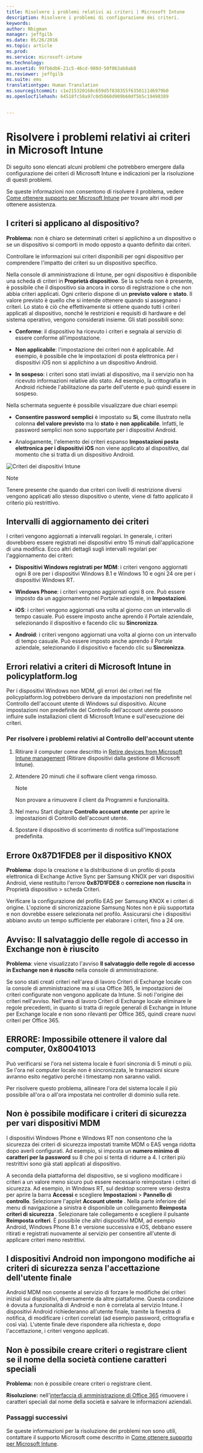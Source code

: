 ```yaml
---
title: Risolvere i problemi relativi ai criteri | Microsoft Intune
description: Risolvere i problemi di configurazione dei criteri.
keywords: 
author: Nbigman
manager: jeffgilb
ms.date: 05/26/2016
ms.topic: article
ms.prod: 
ms.service: microsoft-intune
ms.technology: 
ms.assetid: 99fb6db6-21c5-46cd-980d-50f063ab8ab8
ms.reviewer: jeffgilb
ms.suite: ems
translationtype: Human Translation
ms.sourcegitcommit: c1e215320168c659d5f838355f6350111d6979b0
ms.openlocfilehash: 64518fc58a97c0d5060d909b60df565c19498389


---
```


# Risolvere i problemi relativi ai criteri in Microsoft Intune

Di seguito sono elencati alcuni problemi che potrebbero emergere dalla configurazione dei criteri di Microsoft Intune e indicazioni per la risoluzione di questi problemi.

Se queste informazioni non consentono di risolvere il problema, vedere [Come ottenere supporto per Microsoft Intune](how-to-get-support-for-microsoft-intune.md) per trovare altri modi per ottenere assistenza.


## I criteri si applicano al dispositivo?
**Problema:** non è chiaro se determinati criteri si applichino a un dispositivo o se un dispositivo si comporti in modo opposto a quanto definito dai criteri.

Controllare le informazioni sui criteri disponibili per ogni dispositivo per comprendere l'impatto dei criteri su un dispositivo specifico.

Nella console di amministrazione di Intune, per ogni dispositivo è disponibile una scheda di criteri in **Proprietà dispositivo**. Se la scheda non è presente, è possibile che il dispositivo sia ancora in corso di registrazione o che non abbia criteri applicati. Ogni criterio dispone di un **previsto valore** e **stato**. Il valore previsto è quello che si intende ottenere quando si assegnano i criteri. Lo stato è ciò che effettivamente si ottiene quando tutti i criteri applicati al dispositivo, nonché le restrizioni e requisiti di hardware e del sistema operativo, vengono considerati insieme. Gli stati possibili sono:

-   **Conforme**: il dispositivo ha ricevuto i criteri e segnala al servizio di essere conforme all'impostazione.

-   **Non applicabile**: l'impostazione dei criteri non è applicabile. Ad esempio, è possibile che le impostazioni di posta elettronica per i dispositivi iOS non si applichino a un dispositivo Android.

-   **In sospeso**: i criteri sono stati inviati al dispositivo, ma il servizio non ha ricevuto informazioni relative allo stato. Ad esempio, la crittografia in Android richiede l'abilitazione da parte dell'utente e può quindi essere in sospeso.

Nella schermata seguente è possibile visualizzare due chiari esempi:

-   **Consentire password semplici** è impostato su **Sì**, come illustrato nella colonna **del valore previsto** ma lo **stato** è **non applicabile**. Infatti, le password semplici non sono supportate per i dispositivi Android.

-   Analogamente, l'elemento dei criteri espanso **Impostazioni posta elettronica per i dispositivi iOS** non viene applicato al dispositivo, dal momento che si tratta di un dispositivo Android.

![Criteri dei dispositivi Intune](../media/Intune-Device-Policy-v.2.jpg)

> [!NOTE]
> Tenere presente che quando due criteri con livelli di restrizione diversi vengono applicati allo stesso dispositivo o utente, viene di fatto applicato il criterio più restrittivo.

## Intervalli di aggiornamento dei criteri
I criteri vengono aggiornati a intervalli regolari. In generale, i criteri dovrebbero essere registrati nei dispositivi entro 15 minuti dall'applicazione di una modifica. Ecco altri dettagli sugli intervalli regolari per l'aggiornamento dei criteri:

-   **Dispositivi Windows registrati per MDM**: i criteri vengono aggiornati ogni 8 ore per i dispositivi Windows 8.1 e Windows 10 e ogni 24 ore per i dispositivi Windows RT.

-   **Windows Phone**: i criteri vengono aggiornati ogni 8 ore. Può essere imposto da un aggiornamento nel Portale aziendale, in **Impostazioni**.

-   **iOS**: i criteri vengono aggiornati una volta al giorno con un intervallo di tempo casuale. Può essere imposto anche aprendo il Portale aziendale, selezionando il dispositivo e facendo clic su **Sincronizza**.

-   **Android**: i criteri vengono aggiornati una volta al giorno con un intervallo di tempo casuale. Può essere imposto anche aprendo il Portale aziendale, selezionando il dispositivo e facendo clic su **Sincronizza**.

## Errori relativi a criteri di Microsoft Intune in policyplatform.log
Per i dispositivi Windows non MDM, gli errori dei criteri nel file policyplatform.log potrebbero derivare da impostazioni non predefinite nel Controllo dell'account utente di Windows sul dispositivo. Alcune impostazioni non predefinite del Controllo dell'account utente possono influire sulle installazioni client di Microsoft Intune e sull'esecuzione dei criteri.

### Per risolvere i problemi relativi al Controllo dell'account utente

1.  Ritirare il computer come descritto in [Retire devices from Microsoft Intune management](/intune/deploy-use/retire-devices-from-microsoft-intune-management) (Ritirare dispositivi dalla gestione di Microsoft Intune).

2.  Attendere 20 minuti che il software client venga rimosso.

    > [!NOTE]
    > Non provare a rimuovere il client da Programmi e funzionalità.

3.  Nel menu Start digitare **Controllo account utente** per aprire le impostazioni di Controllo dell'account utente.

4.  Spostare il dispositivo di scorrimento di notifica sull'impostazione predefinita.

## Errore 0x87D1FDE8 per il dispositivo KNOX
**Problema**: dopo la creazione e la distribuzione di un profilo di posta elettronica di Exchange Active Sync per Samsung KNOX per vari dispositivi Android, viene restituito l'errore **0x87D1FDE8** o **correzione non riuscita** in Proprietà dispositivo &gt; scheda Criteri.

Verificare la configurazione del profilo EAS per Samsung KNOX e i criteri di origine. L'opzione di sincronizzazione Samsung Notes non è più supportata e non dovrebbe essere selezionata nel profilo. Assicurarsi che i dispositivi abbiano avuto un tempo sufficiente per elaborare i criteri, fino a 24 ore.

## Avviso: Il salvataggio delle regole di accesso in Exchange non è riuscito
**Problema**: viene visualizzato l'avviso **Il salvataggio delle regole di accesso in Exchange non è riuscito**  nella console di amministrazione.

Se sono stati creati criteri nell'area di lavoro Criteri di Exchange locale con la console di amministrazione ma si usa Office 365, le impostazioni dei criteri configurate non vengono applicate da Intune. Si noti l'origine dei criteri nell'avviso.  Nell'area di lavoro Criteri di Exchange locale eliminare le regole precedenti, in quanto si tratta di regole generali di Exchange in Intune per Exchange locale e non sono rilevanti per Office 365, quindi creare nuovi criteri per Office 365.

## ERRORE: Impossibile ottenere il valore dal computer, 0x80041013
Può verificarsi se l'ora nel sistema locale è fuori sincronia di 5 minuti o più. Se l'ora nel computer locale non è sincronizzata, le transazioni sicure avranno esito negativo perché i timestamp non saranno validi.

Per risolvere questo problema, allineare l'ora del sistema locale il più possibile all'ora o all'ora impostata nei controller di dominio sulla rete.

## Non è possibile modificare i criteri di sicurezza per vari dispositivi MDM
I dispositivi Windows Phone e Windows RT non consentono che la sicurezza dei criteri di sicurezza impostati tramite MDM o EAS venga ridotta dopo averli configurati. Ad esempio, si imposta un **numero minimo di caratteri per la password** su 8 che poi si tenta di ridurre a 4. I criteri più restrittivi sono già stati applicati al dispositivo.

A seconda della piattaforma del dispositivo, se si vogliono modificare i criteri a un valore meno sicuro può essere necessario reimpostare i criteri di sicurezza.
Ad esempio, in Windows RT, sul desktop scorrere verso destra per aprire la barra **Accessi** e scegliere **Impostazioni** &gt; **Pannello di controllo**.  Selezionare l'applet **Account utente** .
Nella parte inferiore del menu di navigazione a sinistra è disponibile un collegamento **Reimposta criteri di sicurezza** . Selezionare tale collegamento e scegliere il pulsante **Reimposta criteri**.
È possibile che altri dispositivi MDM, ad esempio Android, Windows Phone 8.1 e versione successiva e iOS, debbano essere ritirati e registrati nuovamente al servizio per consentire all'utente di applicare criteri meno restrittivi.

## I dispositivi Android non impongono modifiche ai criteri di sicurezza senza l'accettazione dell'utente finale
Android MDM non consente al servizio di forzare le modifiche dei criteri iniziali sui dispositivi, diversamente da altre piattaforme. Questa condizione è dovuta a funzionalità di Android e non è correlata al servizio Intune. I dispositivi Android richiederanno all'utente finale, tramite la finestra di notifica, di modificare i criteri correlati (ad esempio password, crittografia e così via).  L'utente finale deve rispondere alla richiesta e, dopo l'accettazione, i criteri vengono applicati.

## Non è possibile creare criteri o registrare client se il nome della società contiene caratteri speciali
**Problema:** non è possibile creare criteri o registrare client.

**Risoluzione:** nell'[interfaccia di amministrazione di Office 365](https://portal.office.com/) rimuovere i caratteri speciali dal nome della società e salvare le informazioni aziendali.

### Passaggi successivi
Se queste informazioni per la risoluzione dei problemi non sono utili, contattare il supporto Microsoft come descritto in [Come ottenere supporto per Microsoft Intune](how-to-get-support-for-microsoft-intune.md).



<!--HONumber=Jul16_HO3-->


